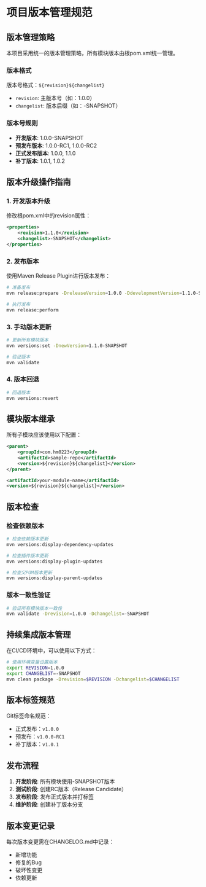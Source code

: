 # 项目版本管理规范

## 版本管理策略

本项目采用统一的版本管理策略，所有模块版本由根pom.xml统一管理。

### 版本格式

版本号格式：`${revision}${changelist}`
- `revision`: 主版本号（如：1.0.0）
- `changelist`: 版本后缀（如：-SNAPSHOT）

### 版本号规则

- **开发版本**: 1.0.0-SNAPSHOT
- **预发布版本**: 1.0.0-RC1, 1.0.0-RC2
- **正式发布版本**: 1.0.0, 1.1.0
- **补丁版本**: 1.0.1, 1.0.2

## 版本升级操作指南

### 1. 开发版本升级

修改根pom.xml中的revision属性：
```xml
<properties>
    <revision>1.1.0</revision>
    <changelist>-SNAPSHOT</changelist>
</properties>
```

### 2. 发布版本

使用Maven Release Plugin进行版本发布：

```bash
# 准备发布
mvn release:prepare -DreleaseVersion=1.0.0 -DdevelopmentVersion=1.1.0-SNAPSHOT

# 执行发布
mvn release:perform
```

### 3. 手动版本更新

```bash
# 更新所有模块版本
mvn versions:set -DnewVersion=1.1.0-SNAPSHOT

# 验证版本
mvn validate
```

### 4. 版本回退

```bash
# 回退版本
mvn versions:revert
```

## 模块版本继承

所有子模块应该使用以下配置：

```xml
<parent>
    <groupId>com.hm0223</groupId>
    <artifactId>sample-repo</artifactId>
    <version>${revision}${changelist}</version>
</parent>

<artifactId>your-module-name</artifactId>
<version>${revision}${changelist}</version>
```

## 版本检查

### 检查依赖版本

```bash
# 检查依赖版本更新
mvn versions:display-dependency-updates

# 检查插件版本更新
mvn versions:display-plugin-updates

# 检查父POM版本更新
mvn versions:display-parent-updates
```

### 版本一致性验证

```bash
# 验证所有模块版本一致性
mvn validate -Drevision=1.0.0 -Dchangelist=-SNAPSHOT
```

## 持续集成版本管理

在CI/CD环境中，可以使用以下方式：

```bash
# 使用环境变量设置版本
export REVISION=1.0.0
export CHANGELIST=-SNAPSHOT
mvn clean package -Drevision=$REVISION -Dchangelist=$CHANGELIST
```

## 版本标签规范

Git标签命名规范：
- 正式发布：`v1.0.0`
- 预发布：`v1.0.0-RC1`
- 补丁版本：`v1.0.1`

## 发布流程

1. **开发阶段**: 所有模块使用-SNAPSHOT版本
2. **测试阶段**: 创建RC版本（Release Candidate）
3. **发布阶段**: 发布正式版本并打标签
4. **维护阶段**: 创建补丁版本分支

## 版本变更记录

每次版本变更需在CHANGELOG.md中记录：
- 新增功能
- 修复的Bug
- 破坏性变更
- 依赖更新